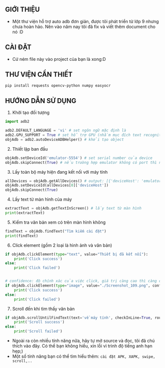 ## GIỚI THIỆU
- Một thư viện hỗ trợ auto adb đơn giản, được tôi phát triển từ lớp 9 nhưng chưa hoàn hảo. Nên vào năm nay tôi đã fix và viết thêm document cho nó :D


## CÀI ĐẶT
- Cứ ném file này vào project của bạn là xong:D

## THƯ VIỆN CẦN THIẾT
```pip install requests opencv-python numpy easyocr```

## HƯỚNG DẪN SỬ DỤNG
1. Khởi tạo đối tượng
```python
import adb2

adb2.DEFAULT_LANGUAGE = 'vi' # set ngôn ngữ mặc định là 
adb2.GPU_SUPPORT = True # set hỗ trợ GPU (nhầm mục đích text recognition nhanh hơn)
objAdb = adb2.autoDeviceADBHelper() # khởi tạo object
```

2. Thiết lập ban đầu
```python
objAdb.setDeviceId('emulator-5554') # set serial number của device
objAdb.skipConnect(True) # nếu trường hợp emulator không có port thì nên skip connect
```

3. Lấy toàn bộ máy hiện đang kết nối với máy tính
```python
allDevices = objAdb.getAllDevices() # output: [{'deviceHost': 'emulator-5554', 'status': 'device'}]
objAdb.setDeviceId(allDevices[0]['deviceHost'])
objAdb.skipConnect(True) 
```

4. Lấy text từ màn hình của máy
```python
extractText = objAdb.getTextInScreen() # lấy text từ màn hình
print(extractText)
```

5. Kiểm tra văn bản xem có trên màn hình không
```python
findText = objAdb.findText("Tìm kiếm cài đặt")
print(findText)
```

6. Click element (gồm 2 loại là hình ảnh và văn bản)
```python
if objAdb.clickElement(type="text", value="Thiết bị đã kết nối"):
    print('Click success')
else:
    print('Click failed')


# confidence: độ chính xác của việc click, giá trị càng cao thì càng chính xác
if objAdb.clickElement(type="image", value="./Screenshot_109.png", confidence=0.6):
    print('Click success')
else:
    print('Click failed')
```

7. Scroll đến khi tìm thấy văn bản
```python
if objAdb.scrollUntilFindText(text='về máy tính', checkInLine=True, roundOut=60):
    print('Scroll success')
else:
    print('Scroll failed')
```

- Ngoài ra còn nhiều tính năng nữa, hãy tự mở source và đọc, tôi đã chú thích vào đây. Có thể bạn không hiểu, xin lỗi vì trình độ tiếng anh hạn hẹp;)
- Một số tính năng bạn có thể tìm hiểu thêm:
```cài đặt APK, XAPK, swipe, scroll,..```
